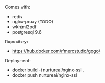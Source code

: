 
Comes with:
* redis
* nginx-proxy (TODO)
* wkhtml2pdf
* postgresql 9.6

Repository:

* https://hub.docker.com/r/mercstudio/gogo/

Deployment:

* docker build -t nurtureai/nginx-ssl .
* docker push nurtureai/nginx-ssl
